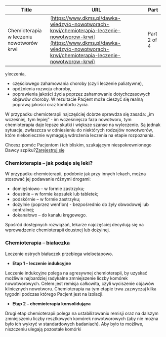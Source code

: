 | **Title**       | **URL**           | **Part**              |
|-----------------|-------------------|-----------------------|
| Chemioterapia w leczeniu nowotworów krwi         | [https://www.dkms.pl/dawka-wiedzy/o-nowotworach-krwi/chemioterapia-leczenie-nowotworow-krwi](https://www.dkms.pl/dawka-wiedzy/o-nowotworach-krwi/chemioterapia-leczenie-nowotworow-krwi)    | Part 2 of 4          |

yleczenia,
* częściowego zahamowania choroby (czyli leczenie paliatywne),
* opóźnienia rozwoju choroby,
* poprawienia jakości życia poprzez zahamowanie dotychczasowych objawów choroby. W rezultacie Pacjent może cieszyć się realną poprawą jakości oraz komfortu życia.


W przypadku chemioterapii najczęściej dobrze sprawdza się zasada: „im wcześniej, tym lepiej” \- im wcześniejsza faza nowotworu, tym chemioterapia daje lepsze skutki i większe szanse na wyleczenie. Są jednak sytuacje, zwłaszcza w odniesieniu do niektórych rodzajów nowotworów, które niekoniecznie wymagają wdrożenia leczenia na etapie rozpoznania.


Chcesz pomóc Pacjentom i ich bliskim, szukającym niespokrewnionego Dawcy szpiku?[Zarejestruj się](/zarejestruj-sie-teraz "Zarejestruj sie teraz")
### Chemioterapia – jak podaje się leki?


W przypadku chemioterapii, podobnie jak przy innych lekach, można stosować jej podawanie różnymi drogami:


* domięśniowo – w formie zastrzyku;
* doustnie – w formie kapsułek lub tabletek;
* podskórnie – w formie zastrzyku;
* dożylnie (poprzez wenflon) \- bezpośrednio do żyły obwodowej lub centralnej;
* dokanałowo – do kanału kręgowego.


Spośród dostępnych rozwiązań, lekarze najczęściej decydują się na wprowadzenie chemioterapii doustnej lub dożylnej.


### Chemioterapia – białaczka


Leczenie ostrych białaczek przebiega wieloetapowo.


* **Etap 1 – leczenie indukcyjne**


Leczenie indukcyjne polega na agresywnej chemioterapii, by uzyskać możliwie najbardziej radykalne zmniejszenie liczby komórek nowotworowych. Celem jest remisja całkowita, czyli wyciszenie objawów klinicznych nowotworu. Chemioterapia na tym etapie trwa zazwyczaj kilka tygodni podczas którego Pacjent jest na izolacji. 


* **Etap 2 – chemioterapia konsolidująca**


Drugi etap chemioterapii polega na ustabilizowaniu remisji oraz na dalszym zmniejszeniu liczby resztkowych komórek nowotworowych (aby nie można było ich wykryć w standardowych badaniach). Aby było to możliwe, niszczeniu ulegają pozostałe komórki 